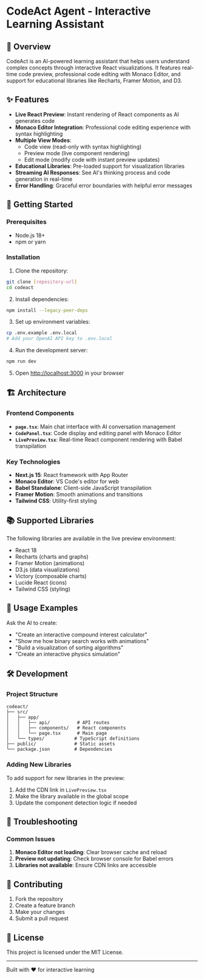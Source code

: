 # CodeAct Agent - Interactive Learning Assistant

## 🎯 Overview
CodeAct is an AI-powered learning assistant that helps users understand complex concepts through interactive React visualizations. It features real-time code preview, professional code editing with Monaco Editor, and support for educational libraries like Recharts, Framer Motion, and D3.

## ✨ Features

- **Live React Preview**: Instant rendering of React components as AI generates code
- **Monaco Editor Integration**: Professional code editing experience with syntax highlighting
- **Multiple View Modes**: 
  - Code view (read-only with syntax highlighting)
  - Preview mode (live component rendering)
  - Edit mode (modify code with instant preview updates)
- **Educational Libraries**: Pre-loaded support for visualization libraries
- **Streaming AI Responses**: See AI's thinking process and code generation in real-time
- **Error Handling**: Graceful error boundaries with helpful error messages

## 🚀 Getting Started

### Prerequisites
- Node.js 18+ 
- npm or yarn

### Installation

1. Clone the repository:
```bash
git clone [repository-url]
cd codeact
```

2. Install dependencies:
```bash
npm install --legacy-peer-deps
```

3. Set up environment variables:
```bash
cp .env.example .env.local
# Add your OpenAI API key to .env.local
```

4. Run the development server:
```bash
npm run dev
```

5. Open [http://localhost:3000](http://localhost:3000) in your browser

## 🏗️ Architecture

### Frontend Components
- **`page.tsx`**: Main chat interface with AI conversation management
- **`CodePanel.tsx`**: Code display and editing panel with Monaco Editor
- **`LivePreview.tsx`**: Real-time React component rendering with Babel transpilation

### Key Technologies
- **Next.js 15**: React framework with App Router
- **Monaco Editor**: VS Code's editor for web
- **Babel Standalone**: Client-side JavaScript transpilation
- **Framer Motion**: Smooth animations and transitions
- **Tailwind CSS**: Utility-first styling

## 📚 Supported Libraries

The following libraries are available in the live preview environment:
- React 18
- Recharts (charts and graphs)
- Framer Motion (animations)
- D3.js (data visualizations)
- Victory (composable charts)
- Lucide React (icons)
- Tailwind CSS (styling)

## 🎨 Usage Examples

Ask the AI to create:
- "Create an interactive compound interest calculator"
- "Show me how binary search works with animations"
- "Build a visualization of sorting algorithms"
- "Create an interactive physics simulation"

## 🛠️ Development

### Project Structure
```
codeact/
├── src/
│   ├── app/
│   │   ├── api/          # API routes
│   │   ├── components/   # React components
│   │   └── page.tsx      # Main page
│   └── types/           # TypeScript definitions
├── public/              # Static assets
└── package.json         # Dependencies
```

### Adding New Libraries
To add support for new libraries in the preview:
1. Add the CDN link in `LivePreview.tsx`
2. Make the library available in the global scope
3. Update the component detection logic if needed

## 🐛 Troubleshooting

### Common Issues

1. **Monaco Editor not loading**: Clear browser cache and reload
2. **Preview not updating**: Check browser console for Babel errors
3. **Libraries not available**: Ensure CDN links are accessible

## 🤝 Contributing

1. Fork the repository
2. Create a feature branch
3. Make your changes
4. Submit a pull request

## 📄 License

This project is licensed under the MIT License.

---

Built with ❤️ for interactive learning